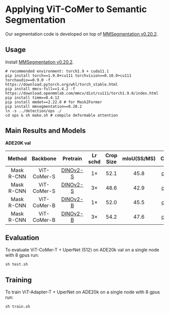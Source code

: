 # Applying ViT-CoMer to Semantic Segmentation

Our segmentation code is developed on top of [MMSegmentation v0.20.2](https://github.com/open-mmlab/mmsegmentation/tree/v0.20.2).



## Usage

Install [MMSegmentation v0.20.2](https://github.com/open-mmlab/mmsegmentation/tree/v0.20.2).

```
# recommended environment: torch1.9 + cuda11.1
pip install torch==1.9.0+cu111 torchvision==0.10.0+cu111 torchaudio==0.9.0 -f https://download.pytorch.org/whl/torch_stable.html
pip install mmcv-full==1.4.2 -f https://download.openmmlab.com/mmcv/dist/cu111/torch1.9.0/index.html
pip install timm==0.4.12
pip install mmdet==2.22.0 # for Mask2Former
pip install mmsegmentation==0.20.2
ln -s ../detection/ops ./
cd ops & sh make.sh # compile deformable attention
```

## Main Results and Models

**ADE20K val**

| Method     | Backbone      | Pretrain                                                                                                                                                                        | Lr schd | Crop Size | mIoU(SS/MS) | Config                                                                           | Ckpt | Log                                                                                                                |
|:----------:|:-------------:|:--------------------------------------------------------------------------------------------------------------------------------------------------------------------------------:|:-------:|:------:|:-------:|:--------------------------------------------------------------------------------:|:------------------------------------------------------------------------------------------------------------------------:|:-------------:|
| Mask R-CNN | ViT-CoMer-S | [DINOv2-S](https://pan.baidu.com/s/1-2a--MV1yVemzM1QX_0bNQ?pwd=r9uv)                                                                                                 | 1×   | 52.1   | 45.8   | [config](./configs/mask_rcnn/dinov2/mask_rcnn_dinov2_comer_small_fpn_1x_coco.py)         | [ckpt](https://pan.baidu.com/s/1BMb14R4XaTG0wxbWQWoIGQ?pwd=tkc5)  | [log](https://pan.baidu.com/s/1yW7DoMDTdjeSkNQOA2vwzw?pwd=n62v) |
| Mask R-CNN | ViT-CoMer-S | [DINOv2-S](https://pan.baidu.com/s/1-2a--MV1yVemzM1QX_0bNQ?pwd=r9uv)                                                                                                 | 3×   | 48.6   | 42.9   | [config](./configs/mask_rcnn/dinov2/mask_rcnn_dinov2_comer_small_fpn_3x_coco.py)         | [ckpt](https://pan.baidu.com/s/1nxgjko_7m_I6OQxEGK__IA?pwd=x5a4)  | [log](https://pan.baidu.com/s/1il2nrRRkRIWv_fVycimn0A?pwd=np4p) |
| Mask R-CNN | ViT-CoMer-B | [DINOv2-B](https://pan.baidu.com/s/1gjuuFmYl_cNCc8y7ZE5_rg?pwd=5ngw)                                                                                                 | 1×   | 52.0   | 45.5   | [config](./configs/mask_rcnn/dinov2/mask_rcnn_dinov2_comer_base_fpn_1x_coco.py)         | [ckpt](https://pan.baidu.com/s/1Nqn3QS2jy0wyn-aKBcbGyg?pwd=derg)  | [log](https://pan.baidu.com/s/1-L9XexL1C8vlrJh9J8X_Yg?pwd=qt9a) |
| Mask R-CNN | ViT-CoMer-B | [DINOv2-B](https://pan.baidu.com/s/1gjuuFmYl_cNCc8y7ZE5_rg?pwd=5ngw)                                                                                                 | 3×   | 54.2   | 47.6   | [config](./configs/mask_rcnn/dinov2/mask_rcnn_dinov2_comer_base_fpn_3x_coco.py)         | [ckpt](https://pan.baidu.com/s/1dUAJ_ToRkNhPrcpqQmgcGQ?pwd=8iam)  | [log](https://pan.baidu.com/s/16byNOInQ1JJ4arjAYtuIMA?pwd=d5ud) |

## Evaluation

To evaluate ViT-CoMer-T + UperNet (512) on ADE20k val on a single node with 8 gpus run:

```shell
sh test.sh
```


## Training

To train ViT-Adapter-T + UperNet on ADE20k on a single node with 8 gpus run:

```shell
sh train.sh
```
